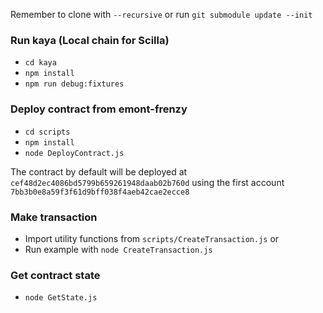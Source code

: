 Remember to clone with `--recursive` or run `git submodule update --init`

### Run kaya (Local chain for Scilla)
  - `cd kaya`
  - `npm install`
  - `npm run debug:fixtures`

### Deploy contract from emont-frenzy
  - `cd scripts`
  - `npm install`
  - `node DeployContract.js`

  The contract by default will be deployed at `cef48d2ec4086bd5799b659261948daab02b760d` using the first account `7bb3b0e8a59f3f61d9bff038f4aeb42cae2ecce8`

### Make transaction
  - Import utility functions from `scripts/CreateTransaction.js`
  or
  - Run example with `node CreateTransaction.js`

### Get contract state
  - `node GetState.js`


